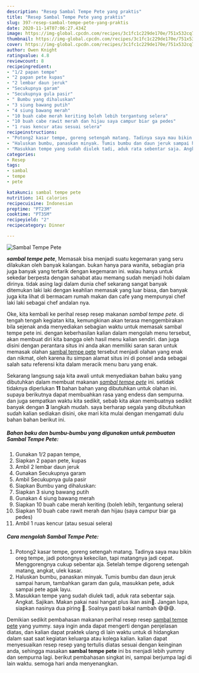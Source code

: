 ```yaml
---
description: "Resep Sambal Tempe Pete yang praktis"
title: "Resep Sambal Tempe Pete yang praktis"
slug: 397-resep-sambal-tempe-pete-yang-praktis
date: 2020-11-14T07:06:27.434Z
image: https://img-global.cpcdn.com/recipes/3c1fc1c229de170e/751x532cq70/sambal-tempe-pete-foto-resep-utama.jpg
thumbnail: https://img-global.cpcdn.com/recipes/3c1fc1c229de170e/751x532cq70/sambal-tempe-pete-foto-resep-utama.jpg
cover: https://img-global.cpcdn.com/recipes/3c1fc1c229de170e/751x532cq70/sambal-tempe-pete-foto-resep-utama.jpg
author: Owen Knight
ratingvalue: 4.8
reviewcount: 8
recipeingredient:
- "1/2 papan tempe"
- "2 papan pete kupas"
- "2 lembar daun jeruk"
- "Secukupnya garam"
- "Secukupnya gula pasir"
- " Bumbu yang dihaluskan"
- "3 siung bawang putih"
- "4 siung bawang merah"
- "10 buah cabe merah keriting boleh lebih tergantung selera"
- "10 buah cabe rawit merah dan hijau saya campur biar ga pedes"
- "1 ruas kencur atau sesuai selera"
recipeinstructions:
- "Potong2 kasar tempe, goreng setengah matang. Tadinya saya mau bikin oreg tempe, jadi potongnya kekecilan, tapi matangnya jadi cepat. Menggorengnya cukup sebentar aja. Setelah tempe digoreng setengah matang, angkat, ulek kasar."
- "Haluskan bumbu, panaskan minyak. Tumis bumbu dan daun jeruk sampai harum, tambahkan garam dan gula, masukkan pete, aduk sampai pete agak layu."
- "Masukkan tempe yang sudah diulek tadi, aduk rata sebentar saja. Angkat. Sajikan. Makan pakai nasi hangat plus ikan asin🤤. Jangan lupa, siapkan nasinya dua piring 🤭. Soalnya pasti bakal nambah 😅😅😅."
categories:
- Resep
tags:
- sambal
- tempe
- pete

katakunci: sambal tempe pete 
nutrition: 141 calories
recipecuisine: Indonesian
preptime: "PT23M"
cooktime: "PT35M"
recipeyield: "2"
recipecategory: Dinner

---
```



![Sambal Tempe Pete](https://img-global.cpcdn.com/recipes/3c1fc1c229de170e/751x532cq70/sambal-tempe-pete-foto-resep-utama.jpg)

<b><i>sambal tempe pete</i></b>, Memasak bisa menjadi suatu kegemaran yang seru dilakukan oleh banyak kalangan. bukan hanya para wanita, sebagian pria juga banyak yang tertarik dengan kegemaran ini. walau hanya untuk sekedar berpesta dengan sahabat atau memang sudah menjadi hobi dalam dirinya. tidak asing lagi dalam dunia chef sekarang sangat banyak ditemukan laki laki dengan keahlian memasak yang luar biasa, dan banyak juga kita lihat di bermacam rumah makan dan cafe yang mempunyai chef laki laki sebagai chef andalan nya.



Oke, kita kembali ke perihal resep resep makanan <i>sambal tempe pete</i>. di tengah tengah kegiatan kita, kemungkinan akan terasa menggembirakan bila sejenak anda menyediakan sebagian waktu untuk memasak sambal tempe pete ini. dengan keberhasilan kalian dalam mengolah menu tersebut, akan membuat diri kita bangga oleh hasil menu kalian sendiri. dan juga disini dengan perantara situs ini anda akan memiliki saran saran untuk memasak olahan <u>sambal tempe pete</u> tersebut menjadi olahan yang enak dan nikmat, oleh karena itu simpan alamat situs ini di ponsel anda sebagai salah satu referensi kita dalam meracik menu baru yang enak.


Sekarang langsung saja kita awali untuk menyediakan bahan baku yang dibutuhkan dalam membuat makanan <u><i>sambal tempe pete</i></u> ini. setidak tidaknya diperlukan <b>11</b> bahan bahan yang dibutuhkan untuk olahan ini. supaya berikutnya dapat membuahkan rasa yang endess dan sempurna. dan juga sempatkan waktu kita sedikit, sebab kita akan membuatnya sedikit banyak dengan <b>3</b> langkah mudah. saya berharap segala yang dibutuhkan sudah kalian sediakan disini, oke mari kita mulai dengan mengamati dulu bahan bahan berikut ini.

<!--inarticleads1-->

##### Bahan baku dan bumbu-bumbu yang digunakan untuk pembuatan Sambal Tempe Pete:

1. Gunakan 1/2 papan tempe,
1. Siapkan 2 papan pete, kupas
1. Ambil 2 lembar daun jeruk
1. Gunakan Secukupnya garam
1. Ambil Secukupnya gula pasir
1. Siapkan  Bumbu yang dihaluskan:
1. Siapkan 3 siung bawang putih
1. Gunakan 4 siung bawang merah
1. Siapkan 10 buah cabe merah keriting (boleh lebih, tergantung selera)
1. Siapkan 10 buah cabe rawit merah dan hijau (saya campur biar ga pedes)
1. Ambil 1 ruas kencur (atau sesuai selera)




<!--inarticleads2-->

##### Cara mengolah Sambal Tempe Pete:

1. Potong2 kasar tempe, goreng setengah matang. Tadinya saya mau bikin oreg tempe, jadi potongnya kekecilan, tapi matangnya jadi cepat. Menggorengnya cukup sebentar aja. Setelah tempe digoreng setengah matang, angkat, ulek kasar.
1. Haluskan bumbu, panaskan minyak. Tumis bumbu dan daun jeruk sampai harum, tambahkan garam dan gula, masukkan pete, aduk sampai pete agak layu.
1. Masukkan tempe yang sudah diulek tadi, aduk rata sebentar saja. Angkat. Sajikan. Makan pakai nasi hangat plus ikan asin🤤. Jangan lupa, siapkan nasinya dua piring 🤭. Soalnya pasti bakal nambah 😅😅😅.




Demikian sedikit pembahasan makanan perihal resep resep <u>sambal tempe pete</u> yang yummy. saya ingin anda dapat mengerti dengan penjelasan diatas, dan kalian dapat praktek ulang di lain waktu untuk di hidangkan dalam saat saat kegiatan keluarga atau kolega kalian. kalian dapat menyesuaikan resep resep yang tertulis diatas sesuai dengan keinginan anda, sehingga masakan <b>sambal tempe pete</b> ini bs menjadi lebih yummy dan sempurna lagi. berikut pembahasan singkat ini, sampai berjumpa lagi di lain waktu. semoga hari anda menyenangkan.
